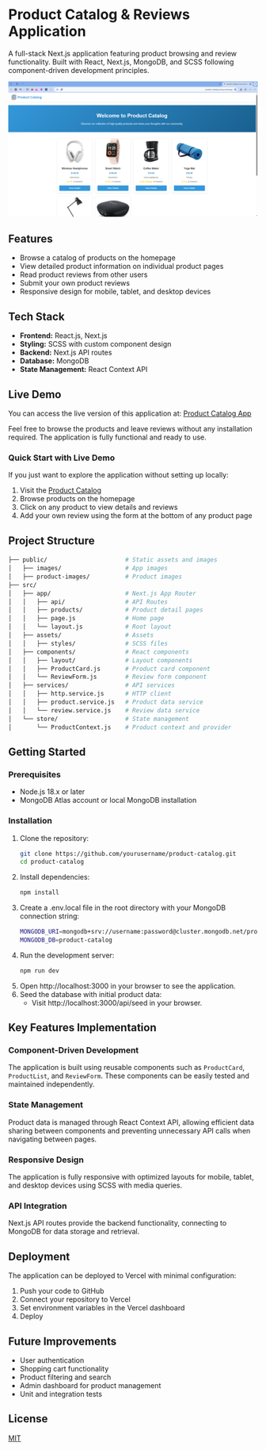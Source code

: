 # Product Catalog & Reviews Application

A full-stack Next.js application featuring product browsing and review functionality. Built with React, Next.js, MongoDB, and SCSS following component-driven development principles.

![Product Catalog Screenshot](public/images/app-screenshot.png)

## Features

- Browse a catalog of products on the homepage
- View detailed product information on individual product pages
- Read product reviews from other users
- Submit your own product reviews
- Responsive design for mobile, tablet, and desktop devices

## Tech Stack

- **Frontend:** React.js, Next.js
- **Styling:** SCSS with custom component design
- **Backend:** Next.js API routes
- **Database:** MongoDB
- **State Management:** React Context API

## Live Demo

You can access the live version of this application at: [Product Catalog App](https://product-catalog-snowy.vercel.app/)

Feel free to browse the products and leave reviews without any installation required. The application is fully functional and ready to use.

### Quick Start with Live Demo
If you just want to explore the application without setting up locally:

1. Visit the [Product Catalog](https://product-catalog-alpha.vercel.app/)
2. Browse products on the homepage
3. Click on any product to view details and reviews
4. Add your own review using the form at the bottom of any product page

## Project Structure
```bash
├── public/                      # Static assets and images
│   ├── images/                  # App images
│   ├── product-images/          # Product images
├── src/
│   ├── app/                     # Next.js App Router
│   │   ├── api/                 # API Routes
│   │   ├── products/            # Product detail pages
│   │   ├── page.js              # Home page
│   │   └── layout.js            # Root layout
│   ├── assets/                  # Assets
│   │   ├── styles/              # SCSS files
│   ├── components/              # React components
│   │   ├── layout/              # Layout components
│   │   ├── ProductCard.js       # Product card component
│   │   └── ReviewForm.js        # Review form component
│   ├── services/                # API services
│   │   ├── http.service.js      # HTTP client
│   │   ├── product.service.js   # Product data service
│   │   └── review.service.js    # Review data service
│   └── store/                   # State management
│       └── ProductContext.js    # Product context and provider
```
## Getting Started

### Prerequisites

- Node.js 18.x or later
- MongoDB Atlas account or local MongoDB installation

### Installation

1. Clone the repository:
   ```bash
   git clone https://github.com/yourusername/product-catalog.git
   cd product-catalog
   ```
2. Install dependencies:
   ```bash
   npm install
   ```
3. Create a .env.local file in the root directory with your MongoDB connection string:
   ```bash
   MONGODB_URI=mongodb+srv://username:password@cluster.mongodb.net/product-catalog
   MONGODB_DB=product-catalog
   ```
4. Run the development server:
   ```bash
   npm run dev
   ```
5. Open http://localhost:3000 in your browser to see the application.
6. Seed the database with initial product data:
    * Visit http://localhost:3000/api/seed in your browser.

## Key Features Implementation

### Component-Driven Development
The application is built using reusable components such as `ProductCard`, `ProductList`, and `ReviewForm`. These components can be easily tested and maintained independently.

### State Management
Product data is managed through React Context API, allowing efficient data sharing between components and preventing unnecessary API calls when navigating between pages.

### Responsive Design
The application is fully responsive with optimized layouts for mobile, tablet, and desktop devices using SCSS with media queries.

### API Integration
Next.js API routes provide the backend functionality, connecting to MongoDB for data storage and retrieval.

## Deployment

The application can be deployed to Vercel with minimal configuration:

1. Push your code to GitHub
2. Connect your repository to Vercel
3. Set environment variables in the Vercel dashboard
4. Deploy

## Future Improvements

* User authentication
* Shopping cart functionality
* Product filtering and search
* Admin dashboard for product management
* Unit and integration tests

## License

[MIT](LICENSE)

